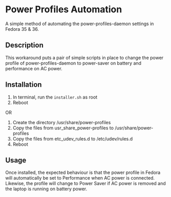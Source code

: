 # Power Profiles Automation

A simple method of automating the power-profiles-daemon settings in Fedora 35 & 36.

## Description

This workaround puts a pair of simple scripts in place to change the power profile of power-profiles-daemon to power-saver on battery and performance on AC power.

## Installation

1. In terminal, run the `installer.sh` as root
2. Reboot

OR

1. Create the directory /usr/share/power-profiles
2. Copy the files from usr_share_power-profiles to /usr/share/power-profiles
3. Copy the files from etc_udev_rules.d to /etc/udev/rules.d
4. Reboot

## Usage

Once installed, the expected behaviour is that the power profile in Fedora will automatically be set to Performance when AC power is connected. Likewise, the profile will change to Power Saver if AC power is removed and the laptop is running on battery power.
